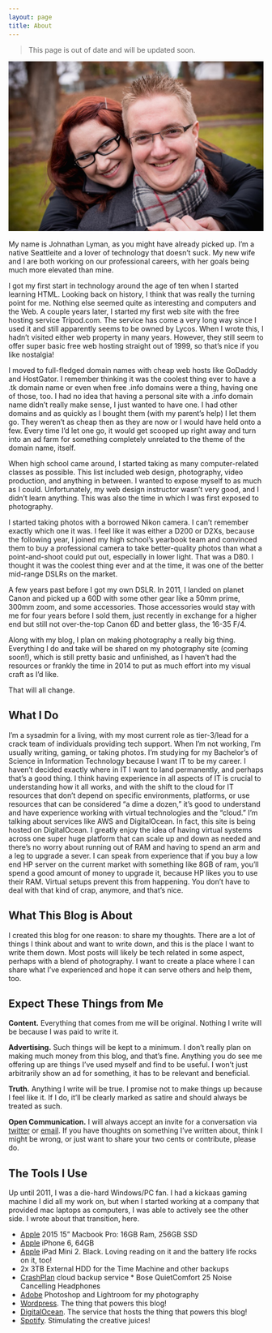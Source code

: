 ```yaml
---
layout: page
title: About
---
```


>This page is out of date and will be updated soon.

![An engagement shoot with my wife and I](/files/my_wife_and_i.jpg)

My name is Johnathan Lyman, as you might have already picked up. I’m a native Seattleite and a lover of technology that doesn’t suck. My new wife and I are both working on our professional careers, with her goals being much more elevated than mine.

I got my first start in technology around the age of ten when I started learning HTML. Looking back on history, I think that was really the turning point for me. Nothing else seemed quite as interesting and computers and the Web. A couple years later, I started my first web site with the free hosting service Tripod.com. The service has come a very long way since I used it and still apparently seems to be owned by Lycos. When I wrote this, I hadn’t visited either web property in many years. However, they still seem to offer super basic free web hosting straight out of 1999, so that’s nice if you like nostalgia!

I moved to full-fledged domain names with cheap web hosts like GoDaddy and HostGator. I remember thinking it was the coolest thing ever to have a .tk domain name or even when free .info domains were a thing, having one of those, too. I had no idea that having a personal site with a .info domain name didn’t really make sense, I just wanted to have one. I had other domains and as quickly as I bought them (with my parent’s help) I let them go. They weren’t as cheap then as they are now or I would have held onto a few. Every time I’d let one go, it would get scooped up right away and turn into an ad farm for something completely unrelated to the theme of the domain name, itself.

When high school came around, I started taking as many computer-related classes as possible. This list included web design, photography, video production, and anything in between. I wanted to expose myself to as much as I could. Unfortunately, my web design instructor wasn’t very good, and I didn’t learn anything. This was also the time in which I was first exposed to photography.

I started taking photos with a borrowed Nikon camera. I can’t remember exactly which one it was. I feel like it was either a D200 or D2Xs, because the following year, I joined my high school’s yearbook team and convinced them to buy a professional camera to take better-quality photos than what a point-and-shoot could put out, especially in lower light. That was a D80. I thought it was the coolest thing ever and at the time, it was one of the better mid-range DSLRs on the market.

A few years past before I got my own DSLR. In 2011, I landed on planet Canon and picked up a 60D with some other gear like a 50mm prime, 300mm zoom, and some accessories. Those accessories would stay with me for four years before I sold them, just recently in exchange for a higher end but still not over-the-top Canon 6D and better glass, the 16-35 F/4.

Along with my blog, I plan on making photography a really big thing. Everything I do and take will be shared on my photography site (coming soon!), which is still pretty basic and unfinished, as I haven’t had the resources or frankly the time in 2014 to put as much effort into my visual craft as I’d like.

That will all change.

## What I Do

I’m a sysadmin for a living, with my most current role as tier-3/lead for a crack team of individuals providing tech support. When I’m not working, I’m usually writing, gaming, or taking photos. I’m studying for my Bachelor’s of Science in Information Technology because I want IT to be my career. I haven’t decided exactly where in IT I want to land permanently, and perhaps that’s a good thing. I think having experience in all aspects of IT is crucial to understanding how it all works, and with the shift to the cloud for IT resources that don’t depend on specific environments, platforms, or use resources that can be considered “a dime a dozen,” it’s good to understand and have experience working with virtual technologies and the “cloud.” I’m talking about services like AWS and DigitalOcean. In fact, this site is being hosted on DigitalOcean. I greatly enjoy the idea of having virtual systems across one super huge platform that can scale up and down as needed and there’s no worry about running out of RAM and having to spend an arm and a leg to upgrade a sever. I can speak from experience that if you buy a low end HP server on the current market with something like 8GB of ram, you’ll spend a good amount of money to upgrade it, because HP likes you to use their RAM. Virtual setups prevent this from happening. You don’t have to deal with that kind of crap, anymore, and that’s nice.

## What This Blog is About

I created this blog for one reason: to share my thoughts. There are a lot of things I think about and want to write down, and this is the place I want to write them down. Most posts will likely be tech related in some aspect, perhaps with a blend of photography. I want to create a place where I can share what I’ve experienced and hope it can serve others and help them, too.

## Expect These Things from Me

**Content.** Everything that comes from me will be original. Nothing I write will be because I was paid to write it.

**Advertising.** Such things will be kept to a minimum. I don’t really plan on making much money from this blog, and that’s fine. Anything you do see me offering up are things I’ve used myself and find to be useful. I won’t just arbitrarily show an ad for something, it has to be relevant and beneficial.

**Truth.** Anything I write will be true. I promise not to make things up because I feel like it. If I do, it’ll be clearly marked as satire and should always be treated as such.

**Open Communication.** I will always accept an invite for a conversation via [twitter](http://twitter.com/theejl) or [email](/contact). If you have thoughts on something I’ve written about, think I might be wrong, or just want to share your two cents or contribute, please do.

## The Tools I Use

Up until 2011, I was a die-hard Windows/PC fan. I had a kickaas gaming machine I did all my work on, but when I started working at a company that provided mac laptops as computers, I was able to actively see the other side. I wrote about that transition, here.

* [Apple](http://apple.com) 2015 15” Macbook Pro: 16GB Ram, 256GB SSD
* [Apple](http://apple.com) iPhone 6, 64GB
* [Apple](http://apple.com) iPad Mini 2. Black. Loving reading on it and the battery life rocks on it, too!
* 2x 3TB External HDD for the Time Machine and other backups
* [CrashPlan](http://crashplan.com) cloud backup service
* Bose QuietComfort 25 Noise Cancelling Headphones
* [Adobe](http://adobe.com) Photoshop and Lightroom for my photography
* [Wordpress](http://wordpress.org). The thing that powers this blog!
* [DigitalOcean](http://digitalocean.com). The service that hosts the thing that powers this blog!
* [Spotify](http://spotify.com). Stimulating the creative juices!
